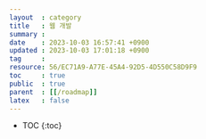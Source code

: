 ```yaml
---
layout  : category
title   : 웹 개발
summary : 
date    : 2023-10-03 16:57:41 +0900
updated : 2023-10-03 17:01:18 +0900
tag     : 
resource: 56/EC71A9-A77E-45A4-92D5-4D550C58D9F9
toc     : true
public  : true
parent  : [[/roadmap]]
latex   : false
---
```

* TOC
{:toc}

# 
